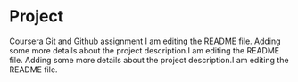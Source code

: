 # Project
Coursera Git and Github assignment
I am editing the README file. Adding some more details about the project description.I am editing the README file. Adding some more details about the project description.I am editing the README file. 
